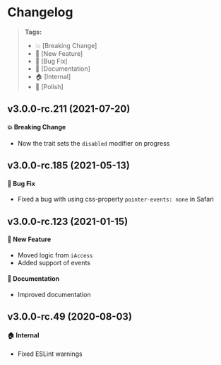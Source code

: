 Changelog
=========

> **Tags:**
> - :boom:       [Breaking Change]
> - :rocket:     [New Feature]
> - :bug:        [Bug Fix]
> - :memo:       [Documentation]
> - :house:      [Internal]
> - :nail_care:  [Polish]

## v3.0.0-rc.211 (2021-07-20)

#### :boom: Breaking Change

* Now the trait sets the `disabled` modifier on progress

## v3.0.0-rc.185 (2021-05-13)

#### :bug: Bug Fix

* Fixed a bug with using css-property `pointer-events: none` in Safari

## v3.0.0-rc.123 (2021-01-15)

#### :rocket: New Feature

* Moved logic from `iAccess`
* Added support of events

#### :memo: Documentation

* Improved documentation

## v3.0.0-rc.49 (2020-08-03)

#### :house: Internal

* Fixed ESLint warnings
